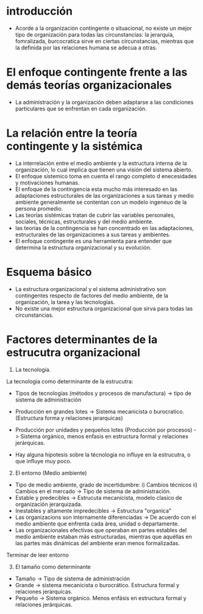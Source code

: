 # introducción

- Acorde a la organización contingente o situacional, no existe un mejor tipo de organización para todas las circunstancias: la jerarquia, fomralizada, burcocratica sirve en ciertas circunstancias, mientras que la definida por las relaciones humana se adecua a otras.


# El enfoque contingente frente a las demás teorías organizacionales

- La administración y la organización deben adaptarse a las condiciones particulares que se enfrentan en cada organización.

# La relación entre la teoría contingente y la sistémica

- La interrelación entre el medio ambiente y la estructura interna de la organización, lo cual implica que tienen una visión del sistema abierto.
- El enfoque sistemico toma en cuenta el rango completo d enecesidades y motivaciones humanas.
- El enfoque de la contingencia esta mucho más interesado en las adaptaciones estructurales de las organizaciones a sus tareas y medio ambiente generalmente se contentan con un modelo ingeneuo de la persona promedio.
- Las teorías sistémicas tratan de cubrir las variables personales, sociales, técnicas, estructurales y del medio ambiente.
- las teorias de la contingencia se han concentrado en las adaptaciones, estructurales de las organizaciones a sus tareas y ambientes.
- El enfoque contingente es una herramienta para entender que determina la estructura organizacional y su evolución.


# Esquema básico

- La estructura organizacional y el sistema administrativo son contingentes respecto de factores del medio ambiente, de la organización, la tarea y las tecnologías.
- No existe una mejor estructura organizacional que sirva para todas las circunstancias.


# Factores determinantes de la estrucutra organizacional

1. La tecnologia.

La tecnologia como determinante de la estrucutra:
- Tipos de tecnologías (métodos y procesos de manufactura) -> tipo de sistema de administración
- Producción en grandes lotes -> Sistema mecanicista o burocratico. (Estructura forma y relaciones jerarquicas)
- Producción por unidades y  pequeños lotes (Producción por procesos) -> Sistema orgánico, menos enfasis en estructura formal y relaciones jerárquicas.

- Hay alguna hipotesis sobre la técnologia no influye en la estrucutra, o que influye muy poco.

2. El entorno (Medio ambiente)

- Tipo de medio ambiente, grado de incertidumbre: i) Cambios técnicos ii) Cambios en el mercado -> Tipo de sistema de administración.
- Estable y predecibles -> Estrucuta mecanicista, modelo clasico de organización jerarquizada.
- Inestables y altamente impredecibles -> Estructura "organica"
- Las organizacions son internamente diferenciadas -> De acuerdo con el medio ambiente que enfrenta cada área, unidad o departamente.
- Las organizacionales efectivas que operaban en partes estables del medio ambiente estaban más estructuradas, mientras que aquéllas en las partes más dinámicas del ambiente eran menos formalizadas.

Terminar de leer entorno

3. El tamaño como determinante

- Tamaño -> Tipo de sistema de administración
- Grande -> sistema mecanicista o burocrático. Estructura formal y relaciones jerárquicas.
- Pequeño -> Sistema orgánico. Menos enfásis en estructura formal y relaciones jerárquicas. 